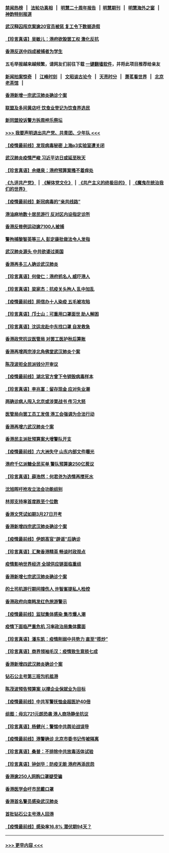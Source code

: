 #### [禁闻热榜](热点新闻.md?=0)  &nbsp;&nbsp;|&nbsp;&nbsp; [法轮功真相](https://github.com/gfw-breaker/truth/blob/master/README.md?=0) &nbsp;&nbsp;|&nbsp;&nbsp; [明慧二十周年报告](https://github.com/gfw-breaker/mh-reports/blob/master/README.md?=0) &nbsp;&nbsp;|&nbsp;&nbsp;[明慧期刊](https://github.com/gfw-breaker/mh-qikan) &nbsp;&nbsp;|&nbsp;&nbsp; [明慧海外之窗](https://github.com/gfw-breaker/mh-news/blob/master/README.md?=0) &nbsp;&nbsp;|&nbsp;&nbsp; [神韵特别报道](https://github.com/gfw-breaker/mh-news/blob/master/shenyun.md?=0)
#### [武汉释囚闯京案逾20官员被惩 复工令下数据造假](../pages/nsc415/n11912743.md?t=03040631) 
#### [【珍言真语】吴敏儿：港府欲毁罢工权 激化反抗](../pages/nsc415/n11912457.md?t=03040631) 
#### [香港反送中四成被捕者为学生](../pages/nsc415/n11910730.md?t=03040631) 
#### 五毛举报越来越频繁，请网友们前往下载 [一键翻墙软件](https://github.com/gfw-breaker/ssr-accounts)，并将此项目推荐给亲友
#### [新闻拍案惊奇](https://github.com/gfw-breaker/banned-news/blob/master/pages/link4.md) &nbsp;&nbsp;|&nbsp;&nbsp; [江峰时刻](https://github.com/gfw-breaker/banned-news/blob/master/pages/link4.md) &nbsp;&nbsp;|&nbsp;&nbsp; [文昭谈古论今](https://github.com/gfw-breaker/banned-news/blob/master/pages/link4.md) &nbsp;&nbsp;|&nbsp;&nbsp; [天亮时分](https://github.com/gfw-breaker/banned-news/blob/master/pages/link4.md) &nbsp;&nbsp;|&nbsp;&nbsp; [萧茗看世界](https://github.com/gfw-breaker/banned-news/blob/master/pages/link4.md) &nbsp;&nbsp;|&nbsp;&nbsp; [北京老茶馆](https://github.com/gfw-breaker/banned-news/blob/master/pages/link4.md) &nbsp;&nbsp;|&nbsp;&nbsp; 
#### [香港新增一宗武汉肺炎确诊个案](../pages/nsc415/n11910724.md?t=03040631) 
#### [联盟及多间黄店吁 饮食业登记为饮食界选民](../pages/nsc415/n11910718.md?t=03040631) 
#### [新同盟投诉警方拆周梓乐祭坛](../pages/nsc415/n11910707.md?t=03040631) 
#### [>>> 我要声明退出共产党、共青团、少年队 <<<](https://github.com/begood0513/goodnews/blob/master/quit/letter.md) 
#### [【疫情最前线】发现病毒秘密 上海p3实验室遭关闭](../pages/nsc415/n11910640.md?t=03040631) 
#### [武汉肺炎疫情严峻 习近平访日或延至秋天](../pages/nsc415/n11910570.md?t=03040631) 
#### [【珍言真语】佘继泉：港府预算案搔不着痒处](../pages/nsc415/n11910011.md?t=03040631) 
#### [《九评共产党》](https://github.com/begood0513/9ping.md/blob/master/README.md) &nbsp;|&nbsp; [《解体党文化》](../../../../jtdwh.md/blob/master/README.md)  &nbsp;|&nbsp; [《共产主义的终极目的》](../../../../gczydzjmd.md/blob/master/README.md) &nbsp;|&nbsp; [《魔鬼在统治我们的世界》](../../../../mgztzwmdsj.md/blob/master/README.md) 
#### [【疫情最前线】新冠病毒的“亲共线路”](../pages/nsc415/n11907734.md?t=03040631) 
#### [港油麻地数十居民游行 反对区内设指定诊所](../pages/nsc415/n11907900.md?t=03040631) 
#### [香港反修例运动逾7100人被捕](../pages/nsc415/n11907922.md?t=03040631) 
#### [警拘捕黎智英等三人 彭定康批做法令人发指](../pages/nsc415/n11907905.md?t=03040631) 
#### [武汉肺炎源头 中共欲诿过美国](../pages/nsc415/n11907665.md?t=03040631) 
#### [香港再多三人确诊武汉肺炎](../pages/nsc415/n11907846.md?t=03040631) 
#### [【珍言真语】何俊仁：港府抓名人 威吓港人](../pages/nsc415/n11907561.md?t=03040631) 
#### [【珍言真语】梁家杰：抗疫关头拘人 乱中加乱](../pages/nsc415/n11907444.md?t=03040631) 
#### [【疫情最前线】网信办十人染疫 五毛被攻陷](../pages/nsc415/n11903757.md?t=03040631) 
#### [【珍言真语】邝士山：可重用口罩面世 助人解困](../pages/nsc415/n11903875.md?t=03040631) 
#### [【珍言真语】沈运龙赴中东找口罩 自发救急](../pages/nsc415/n11903291.md?t=03040631) 
#### [香港政党抗议医管局 对罢工医护秋后算账](../pages/nsc415/n11901746.md?t=03040631) 
#### [香港再增两宗涉北角佛堂武汉肺炎个案](../pages/nsc415/n11901737.md?t=03040631) 
#### [陈茂波拒全民派钱分开审议](../pages/nsc415/n11901672.md?t=03040631) 
#### [【疫情最前线】湖北官方曾下令销毁病毒样本](../pages/nsc415/n11901518.md?t=03040631) 
#### [【珍言真语】李兆富：留存现金 应对失业潮](../pages/nsc415/n11901448.md?t=03040631) 
#### [两确诊病人闯入北京或涉栗战书 传习大怒](../pages/nsc415/n11901180.md?t=03040631) 
#### [医管局向罢工员工发信 港工会强调为合法行动](../pages/nsc415/n11898870.md?t=03040631) 
#### [香港再增六武汉肺炎个案](../pages/nsc415/n11898843.md?t=03040631) 
#### [香港民主派批预算案大增警队开支](../pages/nsc415/n11898813.md?t=03040631) 
#### [【疫情最前线】六大洲失守 山东内部文件曝光](../pages/nsc415/n11898455.md?t=03040631) 
#### [港府千亿派糖全民买单 警队预算逾250亿惹议](../pages/nsc415/n11898608.md?t=03040631) 
#### [【珍言真语】薛浩然：何君尧为选情再搅死水](../pages/nsc415/n11898269.md?t=03040631) 
#### [沈旭晖吁抢攻立法会功能组别](../pages/nsc415/n11896084.md?t=03040631) 
#### [林郑支持率首度跌至个位数](../pages/nsc415/n11896058.md?t=03040631) 
#### [香港文凭试如期3月27日开考](../pages/nsc415/n11896055.md?t=03040631) 
#### [香港新增四宗武汉肺炎确诊个案](../pages/nsc415/n11896040.md?t=03040631) 
#### [【疫情最前线】伊朗高官“辟谣”后确诊](../pages/nsc415/n11895902.md?t=03040631) 
#### [【珍言真语】汇聚香港精英 畅谈时政观点](../pages/nsc415/n11895733.md?t=03040631) 
#### [疫情影响世界经济 全球供应链面临重组](../pages/nsc415/n11895634.md?t=03040631) 
#### [香港新增七宗武汉肺炎确诊个案](../pages/nsc415/n11893498.md?t=03040631) 
#### [的士司机游行期间撞伤人 许智峯提私人检控](../pages/nsc415/n11893483.md?t=03040631) 
#### [香港政府向南韩发红色旅游警示](../pages/nsc415/n11893398.md?t=03040631) 
#### [【疫情最前线】监狱集体感染 集市爆人潮](../pages/nsc415/n11893181.md?t=03040631) 
#### [疫情下面临严重危机  习率政治局集体露面](../pages/nsc415/n11893305.md?t=03040631) 
#### [【珍言真语】潘东凯：疫情削弱中共势力 直至“揽炒”](../pages/nsc415/n11892866.md?t=03040631) 
#### [【珍言真语】商界领袖毛汉：疫情致生意损七成](../pages/nsc415/n11890348.md?t=03040631) 
#### [香港新增四武汉肺炎确诊个案](../pages/nsc415/n11890610.md?t=03040631) 
#### [钻石公主号第三班包机抵港](../pages/nsc415/n11890645.md?t=03040631) 
#### [陈茂波预告预算案 以撑企业保就业为目标](../pages/nsc415/n11890574.md?t=03040631) 
#### [【疫情最前线】中共军警抚恤金超医护40倍](../pages/nsc415/n11890458.md?t=03040631) 
#### [组图：毋忘721元朗恐袭 港人商场静坐抗议](../pages/nsc415/n11876882.md?t=03040631) 
#### [【珍言真语】杨健兴：警惕中共舆论战误导](../pages/nsc415/n11888131.md?t=03040631) 
#### [【疫情最前线】港警确诊 北京市委书记传被隔离](../pages/nsc415/n11886872.md?t=03040631) 
#### [【珍言真语】桑普：不排除中共放毒活体试验](../pages/nsc415/n11886832.md?t=03040631) 
#### [【珍言真语】钟剑华：防疫无能 港府再添民怨](../pages/nsc415/n11884504.md?t=03040631) 
#### [香港逾250人网购口罩疑受骗](../pages/nsc415/n11884388.md?t=03040631) 
#### [香港医学会吁市民戴口罩](../pages/nsc415/n11884367.md?t=03040631) 
#### [香港首名警员感染武汉肺炎](../pages/nsc415/n11884357.md?t=03040631) 
#### [首批钻石公主号港人回港](../pages/nsc415/n11884333.md?t=03040631) 
#### [【疫情最前线】感染率16.8% 潜伏期94天？](../pages/nsc415/n11884256.md?t=03040631) 

----
#### [ >>> 更早内容 <<< ](../indexes/nsc415-earlier.md)
